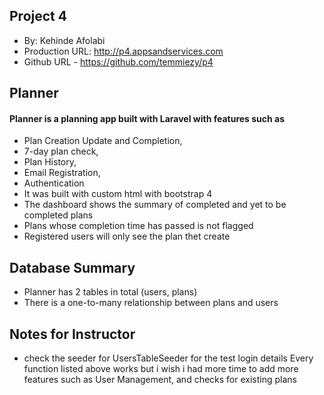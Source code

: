 ## Project 4
+ By: Kehinde Afolabi
+ Production URL: <http://p4.appsandservices.com>
+ Github URL - <https://github.com/temmiezy/p4>

## Planner
#### Planner is a planning app built with Laravel with features such as 
- Plan Creation Update and Completion, 
- 7-day plan check, 
- Plan History, 
- Email Registration, 
- Authentication 
- It was built with custom html with bootstrap 4
- The dashboard shows the summary of completed and yet to be completed plans
- Plans whose completion time has passed is not flagged
- Registered users will only see the plan thet create

## Database Summary
- Planner has 2 tables in total (users, plans)
- There is a one-to-many relationship between plans and users

## Notes for Instructor
- check the seeder for UsersTableSeeder for the test login details
Every function listed above works but i wish i had more time to add more features such as User Management, and checks for existing plans


